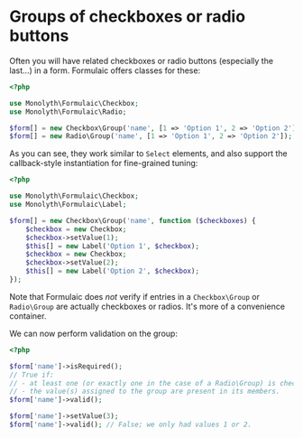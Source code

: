 # Groups of checkboxes or radio buttons

Often you will have related checkboxes or radio buttons (especially the last...)
in a form. Formulaic offers classes for these:

```php
<?php

use Monolyth\Formulaic\Checkbox;
use Monolyth\Formulaic\Radio;

$form[] = new Checkbox\Group('name', [1 => 'Option 1', 2 => 'Option 2']);
$form[] = new Radio\Group('name', [1 => 'Option 1', 2 => 'Option 2']);
```

As you can see, they work similar to `Select` elements, and also support the
callback-style instantiation for fine-grained tuning:

```php
<?php

use Monolyth\Formulaic\Checkbox;
use Monolyth\Formulaic\Label;

$form[] = new Checkbox\Group('name', function ($checkboxes) {
    $checkbox = new Checkbox;
    $checkbox->setValue(1);
    $this[] = new Label('Option 1', $checkbox);
    $checkbox = new Checkbox;
    $checkbox->setValue(2);
    $this[] = new Label('Option 2', $checkbox);
});
```

Note that Formulaic does _not_ verify if entries in a `Checkbox\Group` or
`Radio\Group` are actually checkboxes or radios. It's more of a convenience
container.

We can now perform validation on the group:

```php
<?php

$form['name']->isRequired();
// True if:
// - at least one (or exactly one in the case of a Radio\Group) is checked;
// - the value(s) assigned to the group are present in its members.
$form['name']->valid();

$form['name']->setValue(3);
$form['name']->valid(); // False; we only had values 1 or 2.
```

